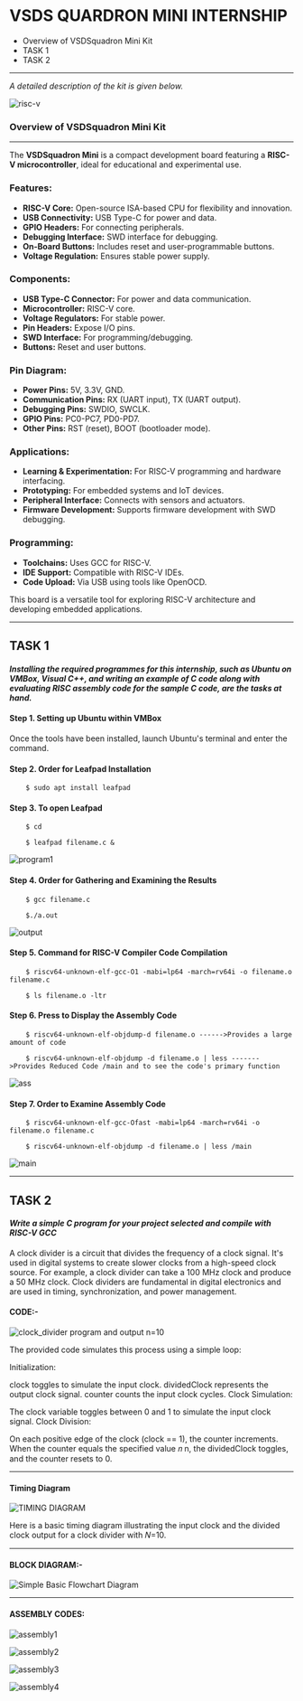 # VSDS QUARDRON MINI INTERNSHIP

*  Overview of VSDSquadron Mini Kit
*  TASK 1
*  TASK 2
****************************

_A detailed description of the kit is given below._
            
            
![risc-v](https://github.com/SIVASAMBAVI/VSDS-QUADRON-INTERN/assets/150532409/9ea472b3-b49a-42be-bad2-fc65c15ca07d)

### Overview of VSDSquadron Mini Kit
*************************************

The **VSDSquadron Mini** is a compact development board featuring a **RISC-V microcontroller**, ideal for educational and experimental use.

### Features:

- **RISC-V Core:** Open-source ISA-based CPU for flexibility and innovation.
- **USB Connectivity:** USB Type-C for power and data.
- **GPIO Headers:** For connecting peripherals.
- **Debugging Interface:** SWD interface for debugging.
- **On-Board Buttons:** Includes reset and user-programmable buttons.
- **Voltage Regulation:** Ensures stable power supply.

### Components:

- **USB Type-C Connector:** For power and data communication.
- **Microcontroller:** RISC-V core.
- **Voltage Regulators:** For stable power.
- **Pin Headers:** Expose I/O pins.
- **SWD Interface:** For programming/debugging.
- **Buttons:** Reset and user buttons.

### Pin Diagram:

- **Power Pins:** 5V, 3.3V, GND.
- **Communication Pins:** RX (UART input), TX (UART output).
- **Debugging Pins:** SWDIO, SWCLK.
- **GPIO Pins:** PC0-PC7, PD0-PD7.
- **Other Pins:** RST (reset), BOOT (bootloader mode).

### Applications:

- **Learning & Experimentation:** For RISC-V programming and hardware interfacing.
- **Prototyping:** For embedded systems and IoT devices.
- **Peripheral Interface:** Connects with sensors and actuators.
- **Firmware Development:** Supports firmware development with SWD debugging.

### Programming:

- **Toolchains:** Uses GCC for RISC-V.
- **IDE Support:** Compatible with RISC-V IDEs.
- **Code Upload:** Via USB using tools like OpenOCD.

This board is a versatile tool for exploring RISC-V architecture and developing embedded applications.

*********************************************************************************************************************************************************************************************************************


## TASK 1

#### _Installing the required programmes for this internship, such as Ubuntu on VMBox, Visual C++, and writing an example of C code along with evaluating RISC assembly code for the sample C code, are the tasks at hand._

#### Step 1. Setting up Ubuntu within VMBox
Once the tools have been installed, launch Ubuntu's terminal and enter the command.

#### Step 2. Order for Leafpad Installation

        $ sudo apt install leafpad
        
#### Step 3. To open Leafpad

        $ cd 
        
        $ leafpad filename.c &
        
        
![program1](https://github.com/SIVASAMBAVI/VSDS-QUADRON-INTERN/assets/150532409/d121f5f5-7c83-4b94-b68b-dc117915ab46)



#### Step 4. Order for Gathering and Examining the Results

        $ gcc filename.c
        
        $./a.out

        
![output](https://github.com/SIVASAMBAVI/VSDS-QUADRON-INTERN/assets/150532409/40210207-6361-4a40-99b6-48b68800da13)



#### Step 5. Command for RISC-V Compiler Code Compilation

        $ riscv64-unknown-elf-gcc-O1 -mabi=lp64 -march=rv64i -o filename.o filename.c 
        
        $ ls filename.o -ltr



#### Step 6. Press to Display the Assembly Code

        $ riscv64-unknown-elf-objdump-d filename.o ------>Provides a large amount of code
        
        $ riscv64-unknown-elf-objdump -d filename.o | less ------->Provides Reduced Code /main and to see the code's primary function

![ass](https://github.com/SIVASAMBAVI/VSDS-QUADRON-INTERN/assets/150532409/e12e50f5-8a91-4872-a445-c662c7f7e320)   



#### Step 7. Order to Examine Assembly Code

        $ riscv64-unknown-elf-gcc-Ofast -mabi=lp64 -march=rv64i -o filename.o filename.c 
        
        $ riscv64-unknown-elf-objdump -d filename.o | less /main 

![main](https://github.com/SIVASAMBAVI/VSDS-QUADRON-INTERN/assets/150532409/1116f104-0879-468d-920c-7b66cd35af8a)

*********************************************************************************************************************************************************************************************************************

## TASK 2

#### _Write a simple C program for your project selected and compile with RISC-V GCC_

A clock divider is a circuit that divides the frequency of a clock signal. It's used in digital systems to create slower clocks from a high-speed clock source. For example, a clock divider can take a 100 MHz clock and produce a 50 MHz clock. Clock dividers are fundamental in digital electronics and are used in timing, synchronization, and power management.


#### CODE:-


![clock_divider program and output n=10](https://github.com/SIVASAMBAVI/VSDS-QUADRON-INTERN/assets/150532409/9e9028b5-a6cc-47b5-955e-5ed2aa52bc45)


The provided code simulates this process using a simple loop:

Initialization:

clock toggles to simulate the input clock.
dividedClock represents the output clock signal.
counter counts the input clock cycles.
Clock Simulation:

The clock variable toggles between 0 and 1 to simulate the input clock signal.
Clock Division:

On each positive edge of the clock (clock == 1), the counter increments.
When the counter equals the specified value 
𝑛
n, the dividedClock toggles, and the counter resets to 0.

*******************************************************************

#### Timing Diagram


![TIMING DIAGRAM](https://github.com/SIVASAMBAVI/VSDS-QUADRON-INTERN/assets/150532409/000cb2fa-70d9-4d8c-b1b3-8c3ebdb8054b)


Here is a basic timing diagram illustrating the input clock and the divided clock output for a clock divider with 𝑁=10.


**************************************************************************************************************************************


#### BLOCK DIAGRAM:-


![Simple Basic Flowchart Diagram](https://github.com/SIVASAMBAVI/VSDS-QUADRON-INTERN/assets/150532409/d4afc750-d521-47d0-b7ae-0cc936849e24)

************************************************************************************************************************************************************

#### ASSEMBLY CODES:

![assembly1](https://github.com/SIVASAMBAVI/VSDS-QUADRON-INTERN/assets/150532409/aa0be868-b957-4860-97a3-2bd27f99b4c6)


![assembly2](https://github.com/SIVASAMBAVI/VSDS-QUADRON-INTERN/assets/150532409/9cbe7e50-e651-4472-8253-26bb74a60331)


![assembly3](https://github.com/SIVASAMBAVI/VSDS-QUADRON-INTERN/assets/150532409/92f2296a-e7ce-48f9-94ce-853f8aad0bc7)


![assembly4](https://github.com/SIVASAMBAVI/VSDS-QUADRON-INTERN/assets/150532409/9b9c6e5e-cf25-4cbb-b014-199600443f66)















           
           

